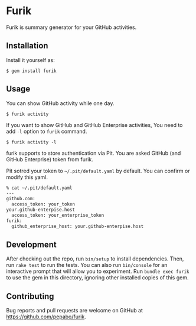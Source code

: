 # Furik

Furik is summary generator for your GitHub activities.

## Installation

Install it yourself as:

    $ gem install furik

## Usage

You can show GitHub activity while one day.

    $ furik activity

If you want to show GitHub and GitHub Enterprise activities, You need to add `-l` option to `furik` command.

    $ furik activity -l

furik supports to store authentication via Pit. You are asked GitHub (and GitHub Enterprise) token from furik.

Pit sotred your token to `~/.pit/default.yaml` by default. You can confirm or modify this yaml.

```sh
% cat ~/.pit/default.yaml
---
github.com:
  access_token: your_token
your.github-enterpise.host
  access_token: your_enterprise_token
furik:
  github_enterprise_host: your.github-enterpise.host
```

## Development

After checking out the repo, run `bin/setup` to install dependencies. Then, run `rake test` to run the tests. You can also run `bin/console` for an interactive prompt that will allow you to experiment. Run `bundle exec furik` to use the gem in this directory, ignoring other installed copies of this gem.

## Contributing

Bug reports and pull requests are welcome on GitHub at https://github.com/pepabo/furik.
